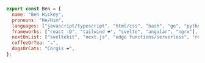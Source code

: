 <!--
**benalittlewhile/benalittlewhile** is a ✨ _special_ ✨ repository because its `README.md` (this file) appears on your GitHub profile.

Here are some ideas to get you started:

- 🔭 I’m currently working on ...
- 🌱 I’m currently learning ...
- 👯 I’m looking to collaborate on ...
- 🤔 I’m looking for help with ...
- 💬 Ask me about ...
- 📫 How to reach me: ...
- 😄 Pronouns: ...
- ⚡ Fun fact: ...
-->
```javascript
export const Ben = {
  name: "Ben Hickey",
  pronouns: "He/Him",
  languages: ["javascript/typescript", "html/css", "bash", "go", "python", "java", "c++"],
  frameworks: ["react :D", "tailwind ❤️", "svelte", "angular", "ngrx"],
  nextOnList: ["sveltekit", "next.js", "edge functions/serverless", "react native", "redux", "graphql"],
  coffeeOrTea: "☕️",
  dogsOrCats: "Corgis ❤️",
};
```
